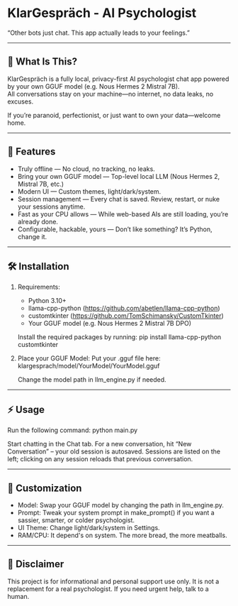 # KlarGespräch - AI Psychologist 

“Other bots just chat. This app actually leads to your feelings.”

---

🚀 What Is This?
-----------------
KlarGespräch is a fully local, privacy-first AI psychologist chat app powered by your own GGUF model (e.g. Nous Hermes 2 Mistral 7B).  
All conversations stay on your machine—no internet, no data leaks, no excuses.

If you’re paranoid, perfectionist, or just want to own your data—welcome home.

---

💎 Features
-----------
- Truly offline — No cloud, no tracking, no leaks.
- Bring your own GGUF model — Top-level local LLM (Nous Hermes 2, Mistral 7B, etc.)
- Modern UI — Custom themes, light/dark/system.
- Session management — Every chat is saved. Review, restart, or nuke your sessions anytime.
- Fast as your CPU allows — While web-based AIs are still loading, you’re already done.
- Configurable, hackable, yours — Don’t like something? It’s Python, change it.

---

🛠️ Installation
-----------------
1. Requirements:
   - Python 3.10+
   - llama-cpp-python (https://github.com/abetlen/llama-cpp-python)
   - customtkinter (https://github.com/TomSchimansky/CustomTkinter)
   - Your GGUF model (e.g. Nous Hermes 2 Mistral 7B DPO)

   Install the required packages by running:
   pip install llama-cpp-python customtkinter

2. Place your GGUF Model:
   Put your .gguf file here:
   klargesprach/model/YourModel/YourModel.gguf

   Change the model path in llm_engine.py if needed.

---

⚡ Usage
-------
Run the following command:
   python main.py

Start chatting in the Chat tab.
For a new conversation, hit “New Conversation” – your old session is autosaved.
Sessions are listed on the left; clicking on any session reloads that previous conversation.

---

🧩 Customization
----------------
- Model: Swap your GGUF model by changing the path in llm_engine.py.
- Prompt: Tweak your system prompt in make_prompt() if you want a sassier, smarter, or colder psychologist.
- UI Theme: Change light/dark/system in Settings.
- RAM/CPU: It depend's on system. The more bread, the more meatballs. 

---

🛑 Disclaimer
-------------
This project is for informational and personal support use only.
It is not a replacement for a real psychologist.
If you need urgent help, talk to a human. 

